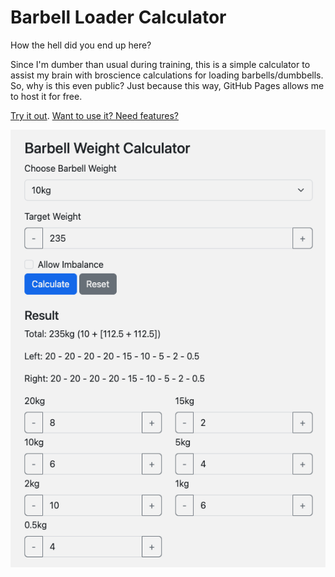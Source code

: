 # Barbell Loader Calculator

How the hell did you end up here?

Since I'm dumber than usual during training, this is a simple calculator to assist my brain with broscience calculations for loading barbells/dumbbells. So, why is this even public? Just because this way, GitHub Pages allows me to host it for free.

[Try it out](https://alainrk.github.io/barbell-loader/). [Want to use it? Need features?](https://github.com/alainrk/barbell-loader/issues)

![screen](./screen.png)
